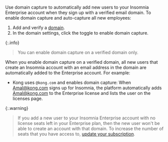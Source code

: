 Use domain capture to automatically add new users to your Insomnia Enterprise account when they sign up with a verified email domain.
To enable domain capture and auto-capture all new employees:
1. Add and verify a [domain](https://app.insomnia.rest/app/enterprise/domains/list).
1. In the domain settings, click the toggle to enable domain capture.

{:.info}
> You can enable domain capture on a verified domain only.

When you enable domain capture on a verified domain, all new users that create an Insomnia account with an email address in the domain are automatically added to the Enterprise account. For example:

- Kong uses `@kong.com` and enables domain capture: When Amal@kong.com signs up for Insomnia, the platform automatically adds Amal@kong.com to the Enterprise license and lists the user on the licenses page.

{:.warning}
> If you add a new user to your Insomnia Enterprise account with no license seats left in your Enterprise plan, then the new user won't be able to create an account with that domain. To increase the number of seats that you have access to, [update your subscription](/insomnia/accounts/#how-do-i-increase-the-number-of-seats-on-my-team).